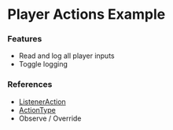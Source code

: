 # Player Actions Example

### Features

- Read and log all player inputs
- Toggle logging 

### References

- [ListenerAction](https://redscript.redmodding.org/#31603)
- [ActionType](https://redscript.redmodding.org/#5923)
- Observe / Override
